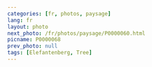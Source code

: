 ```yaml
---
categories: [fr, photos, paysage]
lang: fr
layout: photo
next_photo: /fr/photos/paysage/P0000060.html
picname: P0000068
prev_photo: null
tags: [Elefantenberg, Tree]
---
```

